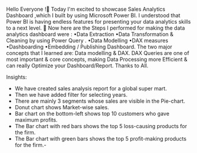 Hello Everyone !👋
Today I'm excited to showcase Sales Analytics Dashboard ,which I built by using Microsoft Power BI. I understood that Power BI is having endless features for presenting your data analytics skills to a next level. 🚀
Now here are the Steps I performed for making the data analytics dashboard were :
•Data Extraction
•Data Transformation & Cleaning by using Power Query .
•Data Modelling
•DAX measures
•Dashboarding
•Embedding / Publishing Dashboard.
The two major concepts that I learned are: Data modelling & DAX. DAX Queries are one of most important & core concepts, making Data Processing more Efficient & can really Optimize your Dashboard/Report.
Thanks to All.

Insights:
- We have created sales analysis report for a global super mart.
- Then we have added filter for selecting years.
- There are mainly 3 segments whose sales are visible in the Pie-chart.
- Donut chart shows Market-wise sales.
- Bar chart on the bottom-left shows top 10 customers who gave maximum profits.
- The Bar chart with red bars shows the top 5 loss-causing products for the firm.
- The Bar chart with green bars shows the top 5 profit-making products for the firm.- 